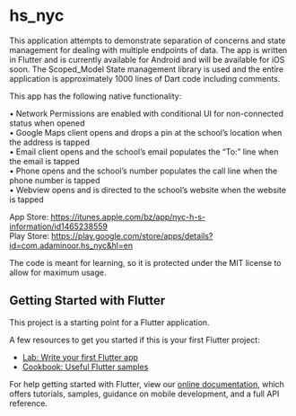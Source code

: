 # hs_nyc

This application attempts to demonstrate separation of concerns and state management for dealing with multiple endpoints of data. The app is written in Flutter and is currently available for Android and will be available for iOS soon. The Scoped_Model State management library is used and the entire application is approximately 1000 lines of Dart code including comments.

This app has the following native functionality:</br>

•	Network Permissions are enabled with conditional UI for non-connected status when opened</br>
• Google Maps client opens and drops a pin at the school’s location when the address is tapped</br>
•	Email client opens and the school’s email populates the “To:” line when the email is tapped</br>
•	Phone opens and the school’s number populates the call line when the phone number is tapped</br>
•	Webview opens and is directed to the school’s website when the website is tapped</br>

App Store: https://itunes.apple.com/bz/app/nyc-h-s-information/id1465238559  <br/>Play Store: https://play.google.com/store/apps/details?id=com.adaminoor.hs_nyc&hl=en <br/>

The code is meant for learning, so it is protected under the MIT license to allow for maximum usage.



## Getting Started with Flutter

This project is a starting point for a Flutter application.

A few resources to get you started if this is your first Flutter project:

- [Lab: Write your first Flutter app](https://flutter.dev/docs/get-started/codelab)
- [Cookbook: Useful Flutter samples](https://flutter.dev/docs/cookbook)

For help getting started with Flutter, view our 
[online documentation](https://flutter.dev/docs), which offers tutorials, 
samples, guidance on mobile development, and a full API reference.
